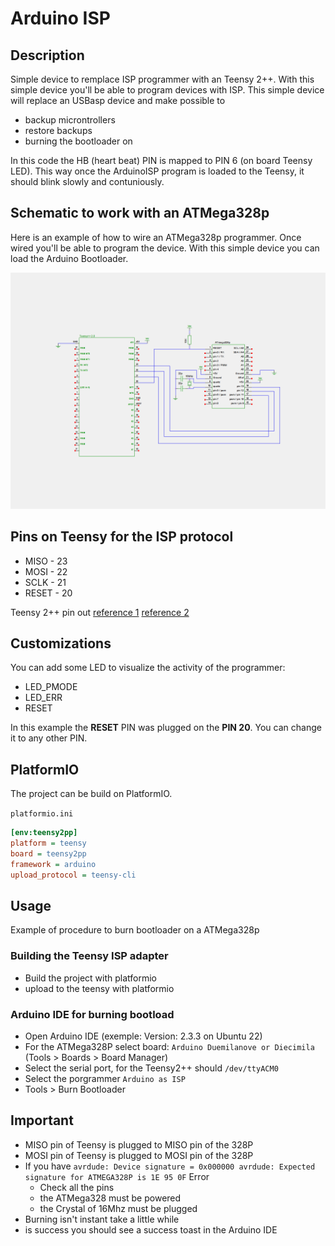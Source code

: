 # Arduino ISP

## Description

Simple device to remplace ISP programmer with an Teensy 2++. With this simple device you'll be able to program devices with ISP. This simple device will replace an USBasp device and make possible to

* backup microntrollers
* restore backups
* burning the bootloader on 

In this code the HB (heart beat) PIN is mapped to PIN 6 (on board Teensy LED). This way once the ArduinoISP program is loaded to the Teensy, it should blink slowly and contuniously.


## Schematic to work with an ATMega328p

Here is an example of how to wire an ATMega328p programmer. Once wired you'll be able to program the device. With this simple device you can load the Arduino Bootloader.

![Teensy2 Arduino ISP](https://raw.githubusercontent.com/Akrobate/ArduinoISP/master/assets/isp-electronic-schema.png)


## Pins on Teensy for the ISP protocol

* MISO - 23
* MOSI - 22
* SCLK - 21
* RESET - 20

Teensy 2++ pin out [reference 1](assets/pinout_teensy_20pp.jpg) [reference 2](assets/teensy2pp_card4a_rev2_web.pdf)



## Customizations

You can add some LED to visualize the activity of the programmer:

* LED_PMODE
* LED_ERR
* RESET

In this example the **RESET** PIN was plugged on the **PIN 20**. You can change it to any other PIN.

## PlatformIO

The project can be build on PlatformIO.

`platformio.ini`

```ini
[env:teensy2pp]
platform = teensy
board = teensy2pp
framework = arduino
upload_protocol = teensy-cli
```

## Usage

Example of procedure to burn bootloader on a ATMega328p

### Building the Teensy ISP adapter

* Build the project with platformio
* upload to the teensy with platformio

### Arduino IDE for burning bootload

* Open Arduino IDE (exemple: Version: 2.3.3 on Ubuntu 22)
* For the ATMega328P select board: `Arduino Duemilanove or Diecimila` (Tools > Boards > Board Manager)
* Select the serial port, for the Teensy2++ should `/dev/ttyACM0`
* Select the porgrammer `Arduino as ISP`
* Tools > Burn Bootloader

## Important

* MISO pin of Teensy is plugged to MISO pin of the 328P
* MOSI pin of Teensy is plugged to MOSI pin of the 328P
* If you have `avrdude: Device signature = 0x000000 avrdude: Expected signature for ATMEGA328P is 1E 95 0F` Error
    * Check all the pins
    * the ATMega328 must be powered
    * the Crystal of 16Mhz must be plugged
* Burning isn't instant take a little while
* is success you should see a success toast in the Arduino IDE






